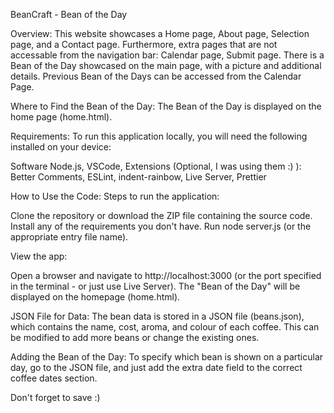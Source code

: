 BeanCraft - Bean of the Day

Overview:
This website showcases a Home page, About page, Selection page, and a Contact page.
Furthermore, extra pages that are not accessable from the navigation bar: Calendar page, Submit page. 
There is a Bean of the Day showcased on the main page, with a picture and additional details.
Previous Bean of the Days can be accessed from the Calendar Page.

Where to Find the Bean of the Day: 
The Bean of the Day is displayed on the home page (home.html).


Requirements: 
To run this application locally, you will need the following installed on your device: 

Software
Node.js, 
VSCode,
Extensions (Optional, I was using them :) ):
Better Comments, 
ESLint, 
indent-rainbow, 
Live Server, 
Prettier


How to Use the Code: 
Steps to run the application: 

Clone the repository or download the ZIP file containing the source code.
Install any of the requirements you don't have.
Run node server.js (or the appropriate entry file name).


View the app: 

Open a browser and navigate to http://localhost:3000 (or the port specified in the terminal - or just use Live Server).
The "Bean of the Day" will be displayed on the homepage (home.html).


JSON File for Data: 
The bean data is stored in a JSON file (beans.json), which contains the name, cost, aroma, and colour of each coffee.
This can be modified to add more beans or change the existing ones.

Adding the Bean of the Day: 
To specify which bean is shown on a particular day, go to the JSON file, and just add the extra date field to the correct coffee dates section.

Don't forget to save :)
